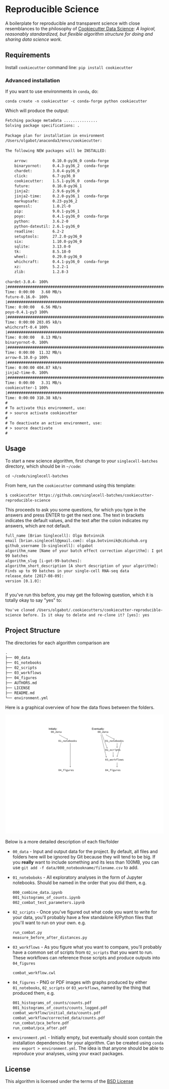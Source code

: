 Reproducible Science
====================

A boilerplate for reproducible and transparent science with close resemblances to the philosophy of [Cookiecutter Data Science](https://github.com/drivendata/cookiecutter-data-science): *A logical, reasonably standardized, but flexible algorithm structure for doing and sharing data science work.*

Requirements
------------
Install `cookiecutter` command line: `pip install cookiecutter`


### Advanced installation
If you want to use environments in `conda`, do:


```
conda create -n cookiecutter -c conda-forge python cookiecutter 
```


Which will produce the output:

```
Fetching package metadata ...............
Solving package specifications: .

Package plan for installation in environment /Users/olgabot/anaconda3/envs/cookiecutter:

The following NEW packages will be INSTALLED:

    arrow:           0.10.0-py36_0 conda-forge
    binaryornot:     0.4.3-py36_2  conda-forge
    chardet:         3.0.4-py36_0             
    click:           6.7-py36_0               
    cookiecutter:    1.5.1-py36_0  conda-forge
    future:          0.16.0-py36_1            
    jinja2:          2.9.6-py36_0             
    jinja2-time:     0.2.0-py36_1  conda-forge
    markupsafe:      0.23-py36_2              
    openssl:         1.0.2l-0                 
    pip:             9.0.1-py36_1             
    poyo:            0.4.1-py36_0  conda-forge
    python:          3.6.2-0                  
    python-dateutil: 2.6.1-py36_0             
    readline:        6.2-2                    
    setuptools:      27.2.0-py36_0            
    six:             1.10.0-py36_0            
    sqlite:          3.13.0-0                 
    tk:              8.5.18-0                 
    wheel:           0.29.0-py36_0            
    whichcraft:      0.4.1-py36_0  conda-forge
    xz:              5.2.2-1                  
    zlib:            1.2.8-3                  

chardet-3.0.4- 100% |##########################################################################################| Time: 0:00:00   3.60 MB/s
future-0.16.0- 100% |##########################################################################################| Time: 0:00:00   6.56 MB/s
poyo-0.4.1-py3 100% |##########################################################################################| Time: 0:00:00 203.05 kB/s
whichcraft-0.4 100% |##########################################################################################| Time: 0:00:00   8.13 MB/s
binaryornot-0. 100% |##########################################################################################| Time: 0:00:00  11.32 MB/s
arrow-0.10.0-p 100% |##########################################################################################| Time: 0:00:00 404.87 kB/s
jinja2-time-0. 100% |##########################################################################################| Time: 0:00:00   3.31 MB/s
cookiecutter-1 100% |##########################################################################################| Time: 0:00:00 310.38 kB/s
#
# To activate this environment, use:
# > source activate cookiecutter
#
# To deactivate an active environment, use:
# > source deactivate
#
```

Usage
-----
To start a new science algorithm, first change to your `singlecell-batches`
directory, which should be in `~/code`:

```
cd ~/code/singlecell-batches
```

From here, run the `cookiecutter` command using this template:

```
$ cookiecutter https://github.com/singlecell-batches/cookiecutter-reproducible-science
```

This proceeds to ask you some questions, for which you type in the answers and
press ENTER to get the next one. The text in brackets indicates the default
values, and the text after the colon indicates my answers, which are not default.

```
full_name [Brian Singlecell]: Olga Botvinnik
email [brian.singlecell@gmail.com]: olga.botvinnik@czbiohub.org
github_username [b-singlecell]: olgabot
algorithm_name [Name of your batch effect correction algorithm]: I got 99 batches
algorithm_slug [i-got-99-batches]: 
algorithm_short_description [A short description of your algorithm]: Finds up to 99 batches in your single-cell RNA-seq data
release_date [2017-08-09]: 
version [0.1.0]: 
```

```
```


If you've run this before, you may get the following question, which it is
totally okay to say "yes" to:

```
You've cloned /Users/olgabot/.cookiecutters/cookiecutter-reproducible-science before. Is it okay to delete and re-clone it? [yes]: yes
```

Project Structure
-----------------

The directories for each algorithm comparison are

```
.
├── 00_data
├── 01_notebooks
├── 02_scripts
├── 03_workflows
├── 04_figures
├── AUTHORS.md
├── LICENSE
├── README.md
└── environment.yml
```
Here is a graphical overview of how the data flows between the folders.

![Data flow](/data_flow.png)

Below is a more detailed description of each file/folder

- `00_data` - Input and output data for the project. By default, all files and
  folders here will be ignored by Git because they will tend to be big. If you
  **really** want to include something and its less than 100MB, you can use
  `git add -f data/000_notebookname/filename.csv` to add.
- `01_noteboboks` - All exploratory analyses in the form of Jupyter notebooks.
  Should be named in the order that you did them, e.g.

    ```
    000_combine_data.ipynb
    001_histograms_of_counts.ipynb
    002_combat_test_parameters.ipynb
    ```
- `02_scripts` - Once you've figured out what code you want to write for your
  data, you'll probably have a few standalone R/Python files that you'll want
  to run on your own. e.g.
    ```
    run_combat.py
    measure_before_after_distances.py
    ```
- `03_workflows` - As you figure what you want to compare, you'll probably have
  a common set of scripts from `02_scripts` that you want to run. These
  workflows can reference those scripts and produce outputs into `04_figures`

    ```
    combat_workflow.cwl
    ```
- `04_figures` - PNG or PDF images with graphs produced by either
  `01_notebooks`, `02_scripts` or `03_workflows`, named by the thing that
  produced them, e.g.

    ```
    001_histograms_of_counts/counts.pdf
    001_histograms_of_counts/counts_logged.pdf
    combat_workflow/initial_data/counts.pdf
    combat_workflow/corrected_data/counts.pdf
    run_combat/pca_before.pdf
    run_combat/pca_after.pdf
    ```
- `environment.yml` - Initially empty, but eventually should soon contain the
  installation dependencies for your algorithm. Can be created using `conda env
  export > environment.yml`. The idea is that anyone should be able to
  reproduce your analyses, using your exact packages.

License
-------
This algorithm is licensed under the terms of the [BSD License](/LICENSE)
